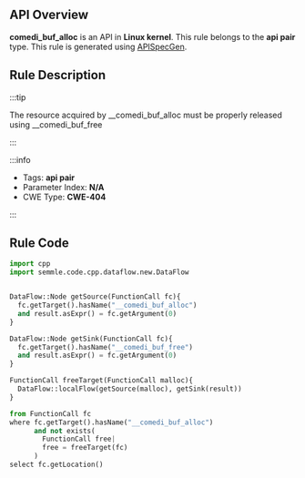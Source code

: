---
---


## API Overview
**comedi_buf_alloc** is an API in **Linux kernel**. This rule belongs to the **api pair** type. This rule is generated using [APISpecGen](../../tools/APISpecGen).
## Rule Description

:::tip

The resource acquired by __comedi_buf_alloc must be properly released using __comedi_buf_free

:::

:::info

- Tags: **api pair**
- Parameter Index: **N/A**
- CWE Type: **CWE-404**

:::

## Rule Code
```python
import cpp
import semmle.code.cpp.dataflow.new.DataFlow


DataFlow::Node getSource(FunctionCall fc){
  fc.getTarget().hasName("__comedi_buf_alloc")
  and result.asExpr() = fc.getArgument(0)
}

DataFlow::Node getSink(FunctionCall fc){
  fc.getTarget().hasName("__comedi_buf_free")
  and result.asExpr() = fc.getArgument(0)
}

FunctionCall freeTarget(FunctionCall malloc){
  DataFlow::localFlow(getSource(malloc), getSink(result))
}

from FunctionCall fc
where fc.getTarget().hasName("__comedi_buf_alloc")
      and not exists(
        FunctionCall free| 
        free = freeTarget(fc)
      )
select fc.getLocation()

    
```